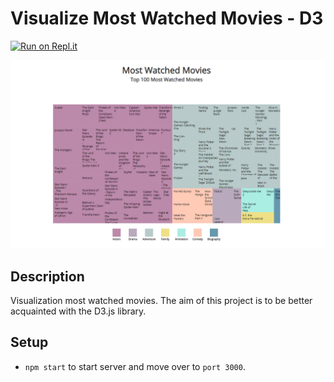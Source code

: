 # Visualize Most Watched Movies - D3
[![Run on Repl.it](https://repl.it/badge/github/freeCodeCamp/boilerplate-project-urlshortener)](https://Visualization-of-most-watched-movies.bryanw1.repl.co)


![site snapshot](./site_snapshot.png)
## Description
Visualization most watched movies. The aim of this project is to be better acquainted with the D3.js library.

## Setup
- `npm start` to start server and move over to `port 3000`.